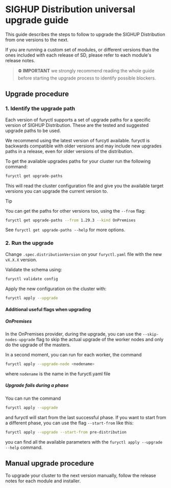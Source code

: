 # SIGHUP Distribution universal upgrade guide

This guide describes the steps to follow to upgrade the SIGHUP Distribution from one versions to the next.

If you are running a custom set of modules, or different versions than the ones included with each release of SD, please refer to each module's release notes.

> ⛔️ **IMPORTANT**
> we strongly recommend reading the whole guide before starting the upgrade process to identify possible blockers.

## Upgrade procedure

### 1. Identify the upgrade path

Each version of furyctl supports a set of upgrade paths for a specific version of SIGHUP Distribution.  These are the tested and suggested upgrade paths to be used.

We recommend using the latest version of furcytl available. furyctl is backwards compatible with older versions and may include new upgrades paths in a release, even for older versions of the distribution.

To get the available upgrades paths for your cluster run the following command:

```bash
furyctl get upgrade-paths
```

This will read the cluster configuration file and give you the available target versions you can upgrade the current version to.

> [!TIP]
> You can get the paths for other versions too, using the `--from` flag:
>
> ```bash
> furyctl get upgrade-paths --from 1.29.3 --kind OnPremises
> ```
>
> See `furyctl get upgrade-paths --help` for more options.

### 2. Run the upgrade

Change `.spec.distributionVersion` on your `furyctl.yaml` file with the new `vX.X.X` version.

Validate the schema using:

```bash
furyctl validate config
```

Apply the new configuration on the cluster with:

```bash
furyctl apply --upgrade
```

#### Additional useful flags when upgrading

##### OnPremises

In the OnPremises provider, during the upgrade, you can use the `--skip-nodes-upgrade` flag to skip the actual upgrade of the worker nodes and only do the upgrade of the masters.

In a second moment, you can run for each worker, the command

```bash
furyctl apply --upgrade-node <nodename>
```

where `nodename` is the name in the furyctl.yaml file

##### Upgrade fails during a phase

You can run the command

```bash
furyctl apply --upgrade
```

and furyctl will start from the last successful phase. If you want to start from a different phase, you can use the flag `--start-from` like this:

```bash
furyctl apply --upgrade --start-from pre-distribution
```

you can find all the available parameters with the `furyctl apply --upgrade --help` command.

## Manual upgrade procedure

To upgrade your cluster to the next version manually, follow the release notes for each module and installer.
